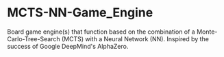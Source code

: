 # MCTS-NN-Game_Engine
Board game engine(s) that function based on the combination of a Monte-Carlo-Tree-Search (MCTS) with a Neural Network (NN). 
Inspired by the success of Google DeepMind's AlphaZero.
